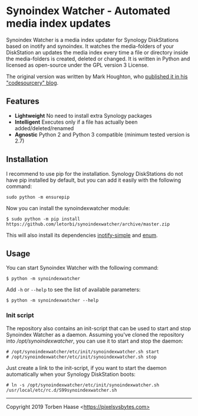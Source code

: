 # Synoindex Watcher - Automated media index updates

Synoindex Watcher is a media index updater for Synology DiskStations based on inotify and synoindex. It watches the
media-folders of your DiskStation an updates the media index every time a file or directory inside the media-folders is
created, deleted or changed. It is written in Python and licensed as open-source under the GPL version 3 License.

The original version was written by Mark Houghton, who [published it in his "codesourcery"
blog](https://codesourcery.wordpress.com/2012/11/29/more-on-the-synology-nas-automatically-indexing-new-files/).

## Features

* **Lightweight** No need to install extra Synology packages
* **Intelligent** Executes only if a file has actually been added/deleted/renamed
* **Agnostic** Python 2 and Python 3 compatible (minimum tested version is 2.7)

## Installation

I recommend to use pip for the installation. Synology DiskStations do not have pip installed by default, but you can add
it easily with the following command:

```
sudo python -m ensurepip
```

Now you can install the synoindexwatcher module:

```
$ sudo python -m pip install https://github.com/letorbi/synoindexwatcher/archive/master.zip
```

This will also install its dependencies [inotify-simple](https://pypi.org/project/inotify_simple/) and
[enum](https://pypi.org/project/enum/).

## Usage

You can start Synoindex Watcher with the following command:

```
$ python -m synoindexwatcher
```

Add `-h` or `--help` to see the list of available parameters:

```
$ python -m synoindexwatcher --help
```

### Init script

The repository also contains an init-script that can be used to start and stop Synoindex Watcher as a daemon. Assuming
you've cloned the repository into */opt/synoindexwatcher*, you can use it to start and stop the daemon:

```
# /opt/synoindexwatcher/etc/init/synoindexwatcher.sh start
# /opt/synoindexwatcher/etc/init/synoindexwatcher.sh stop
```

Just create a link to the init-script, if you want to start the daemon automatically when your Synology DiskStation
boots:

```
# ln -s /opt/synoindexwatcher/etc/init/synoindexwatcher.sh /usr/local/etc/rc.d/S99synoindexwatcher.sh
```


----

Copyright 2019 Torben Haase \<https://pixelsvsbytes.com>
